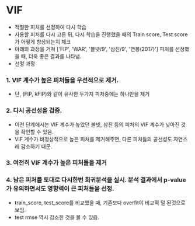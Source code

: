 # VIF
- 적절한 피처를 선정하여 다시 학습
- 사용할 피처를 다시 고른 뒤, 다시 학습을 진행했을 때의 Train score, Test score가 어떻게 향상되는지 체크
- 아래의 과정을 거쳐 ['FIP', 'WAR', '볼넷/9', '삼진/9', '연봉(2017)'] 피처를 선정했을 때, 더욱 좋은 결과를 나타냄.
- 선정 과정

### 1. VIF 계수가 높은 피처들을 우선적으로 제거.
- 단, (FIP, kFIP)와 같이 유사한 두가지 피처중에는 하나만을 제거                
### 2. 다시 공선성을 검증. 
- 이전 단계에서는 VIF 계수가 높았던 볼넷, 삼진 등의 피처의 VIF 계수가 낮아진 것을 확인할 수 있음. 
- VIF 계수가 비정상적으로 높은 피처를 제거해주면, 다른 피처들의 공선성도 자연스레 감소하기 때문.
### 3. 여전히 VIF 계수가 높은 피처들을 제거
### 4. 남은 피처를 토대로 다시한번 회귀분석을 실시. 분석 결과에서 p-value가 유의하면서도 영향력이 큰 피처들을 선정.
- train_score, test_score를 비교했을 때, 기존보다 overfit이 비교적 덜 된것으로 보임.
- test rmse 역시 감소한 것을 볼 수 있음.
